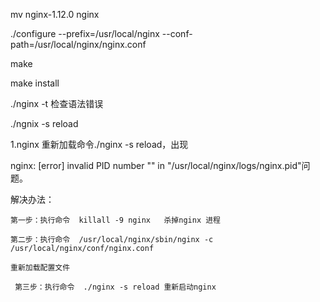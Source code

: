 mv  nginx-1.12.0  nginx

./configure --prefix=/usr/local/nginx --conf-path=/usr/local/nginx/nginx.conf

make

make install



./nginx -t  检查语法错误

./ngnix -s reload

1.nginx 重新加载命令./nginx -s reload，出现

nginx: [error] invalid PID number "" in "/usr/local/nginx/logs/nginx.pid"问题。

解决办法：

    第一步：执行命令  killall -9 nginx   杀掉nginx 进程
    
    第二步：执行命令  /usr/local/nginx/sbin/nginx -c /usr/local/nginx/conf/nginx.conf  
    
    重新加载配置文件
    
     第三步：执行命令  ./nginx -s reload 重新启动nginx









